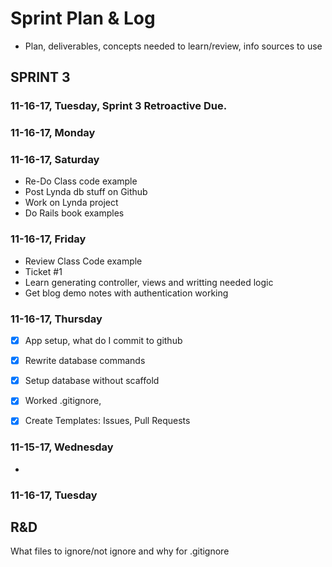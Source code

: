 # Sprint Plan & Log
- Plan, deliverables, concepts needed to learn/review, info sources to use



## SPRINT 3




### 11-16-17, Tuesday, Sprint 3 Retroactive Due.




### 11-16-17, Monday



### 11-16-17, Saturday
- Re-Do Class code example
- Post Lynda db stuff on Github
- Work on Lynda project
- Do Rails book examples





### 11-16-17, Friday
- Review Class Code example
- Ticket #1
- Learn generating controller, views and writting needed logic
- Get blog demo notes with authentication working




### 11-16-17, Thursday
- [X] App setup, what do I commit to github
- [X] Rewrite database commands
- [X] Setup database without scaffold
- [X] Worked .gitignore, 
- [X] Create Templates: Issues, Pull Requests


### 11-15-17, Wednesday
- 



### 11-16-17, Tuesday



## R&D
What files to ignore/not ignore and why for .gitignore








